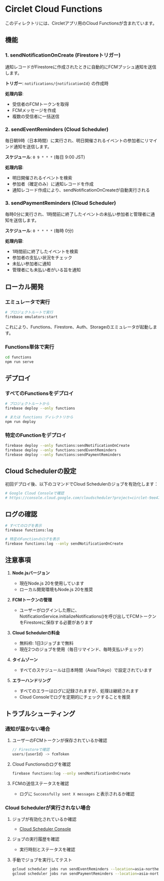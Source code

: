 # Circlet Cloud Functions

このディレクトリには、Circletアプリ用のCloud Functionsが含まれています。

## 機能

### 1. sendNotificationOnCreate (Firestoreトリガー)
通知レコードがFirestoreに作成されたときに自動的にFCMプッシュ通知を送信します。

**トリガー**: `notifications/{notificationId}` の作成時

**処理内容**:
- 受信者のFCMトークンを取得
- FCMメッセージを作成
- 複数の受信者に一括送信

### 2. sendEventReminders (Cloud Scheduler)
毎日朝9時（日本時間）に実行され、明日開催されるイベントの参加者にリマインド通知を送信します。

**スケジュール**: `0 9 * * *` (毎日 9:00 JST)

**処理内容**:
- 明日開催されるイベントを検索
- 参加者（確定のみ）に通知レコードを作成
- 通知レコード作成により、sendNotificationOnCreateが自動実行される

### 3. sendPaymentReminders (Cloud Scheduler)
毎時0分に実行され、1時間前に終了したイベントの未払い参加者と管理者に通知を送信します。

**スケジュール**: `0 * * * *` (毎時 0分)

**処理内容**:
- 1時間前に終了したイベントを検索
- 参加者の支払い状況をチェック
- 未払い参加者に通知
- 管理者にも未払い者がいる旨を通知

## ローカル開発

### エミュレータで実行

```bash
# プロジェクトルートで実行
firebase emulators:start
```

これにより、Functions、Firestore、Auth、Storageのエミュレータが起動します。

### Functions単体で実行

```bash
cd functions
npm run serve
```

## デプロイ

### すべてのFunctionsをデプロイ

```bash
# プロジェクトルートから
firebase deploy --only functions

# または functions ディレクトリから
npm run deploy
```

### 特定のFunctionをデプロイ

```bash
firebase deploy --only functions:sendNotificationOnCreate
firebase deploy --only functions:sendEventReminders
firebase deploy --only functions:sendPaymentReminders
```

## Cloud Schedulerの設定

初回デプロイ後、以下のコマンドでCloud Schedulerのジョブを有効化します：

```bash
# Google Cloud Consoleで確認
# https://console.cloud.google.com/cloudscheduler?project=circlet-9ee47
```

## ログの確認

```bash
# すべてのログを表示
firebase functions:log

# 特定のFunctionのログを表示
firebase functions:log --only sendNotificationOnCreate
```

## 注意事項

1. **Node.jsバージョン**
   - 現在Node.js 20を使用しています
   - ローカル開発環境もNode.js 20を推奨

2. **FCMトークンの管理**
   - ユーザーがログインした際に、NotificationService.initializeNotifications()を呼び出してFCMトークンをFirestoreに保存する必要があります

3. **Cloud Schedulerの料金**
   - 無料枠: 1日3ジョブまで無料
   - 現在2つのジョブを使用（毎日リマインド、毎時支払いチェック）

4. **タイムゾーン**
   - すべてのスケジュールは日本時間（Asia/Tokyo）で設定されています

5. **エラーハンドリング**
   - すべてのエラーはログに記録されますが、処理は継続されます
   - Cloud Consoleでログを定期的にチェックすることを推奨

## トラブルシューティング

### 通知が届かない場合

1. ユーザーのFCMトークンが保存されているか確認
   ```javascript
   // Firestoreで確認
   users/{userId} -> fcmToken
   ```

2. Cloud Functionsのログを確認
   ```bash
   firebase functions:log --only sendNotificationOnCreate
   ```

3. FCMの送信ステータスを確認
   - ログに `Successfully sent X messages` と表示されるか確認

### Cloud Schedulerが実行されない場合

1. ジョブが有効化されているか確認
   - [Cloud Scheduler Console](https://console.cloud.google.com/cloudscheduler?project=circlet-9ee47)

2. ジョブの実行履歴を確認
   - 実行時刻とステータスを確認

3. 手動でジョブを実行してテスト
   ```bash
   gcloud scheduler jobs run sendEventReminders --location=asia-northeast1
   gcloud scheduler jobs run sendPaymentReminders --location=asia-northeast1
   ```
